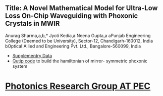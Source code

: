 
## Title: A Novel Mathematical Model for Ultra-Low Loss On-Chip Waveguiding with Phoxonic Crystals in MWIR

Anurag Sharma,a,b,* Jyoti Kedia,a Neena Gupta,a
aPunjab Engineering College (Deemed to be University), Sector-12, Chandigarh-160012, India
bOptical Allied and Engineering Pvt. Ltd., Bangalore-560099, India

- [Supplementry Data](https://github.com/NANOPHOTONIC-RESEARCH-SOCIETY-AT-PEC/PHD18307002_Supplementry_Data_Anurag-Sharma-/blob/main/Supplementry%20data.pdf)
- [Qutip code](https://github.com/NANOPHOTONIC-RESEARCH-SOCIETY-AT-PEC/PHD18307002_Supplementry_Data_Anurag-Sharma-/blob/main/QUTIP%20code%20.py) to build the hamiltonian of mirror- symmetric phoxonic system

# [Photonics Research Group AT PEC](https://github.com/NANOPHOTONIC-RESEARCH-SOCIETY-AT-PEC/KNOW_ABOUT_OUR_LAB)
